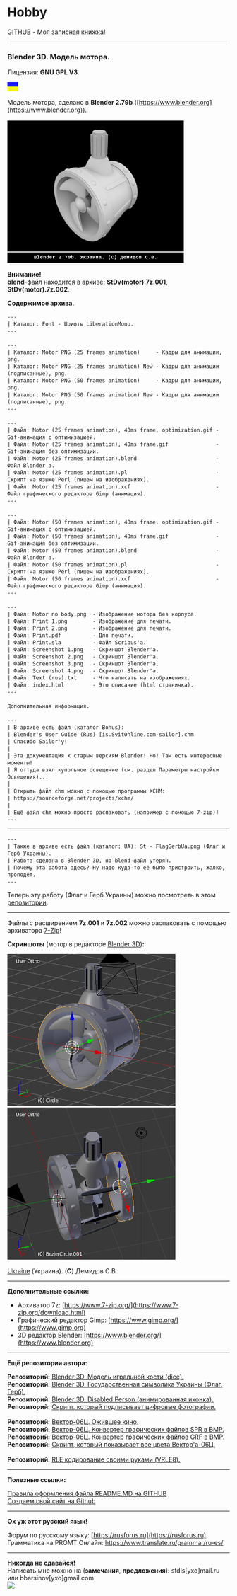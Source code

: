 # Hobby
[GITHUB](https://github.com) - Моя записная книжка!

<hr>

### Blender 3D. Модель мотора.

Лицензия: **GNU GPL V3**.

![](https://github.com/drilnet/blender3d-motor/blob/master/UA.png)

Модель мотора, сделано в **Blender 2.79b** ([https://www.blender.org](https://www.blender.org)).

![](https://github.com/drilnet/blender3d-motor/blob/master/Motor%20(preview).gif)

**Внимание!**
<br>
**blend**-файл находится в архиве: **StDv(motor).7z.001**, **StDv(motor).7z.002**.

**Содержимое архива.**

    ---
    | Каталог: Font - Шрифты LiberationMono.
    ---

    ---
    | Каталог: Motor PNG (25 frames animation)     - Кадры для анимации, png.
    | Каталог: Motor PNG (25 frames animation) New - Кадры для анимации (подписанные), png.
    | Каталог: Motor PNG (50 frames animation)     - Кадры для анимации, png.
    | Каталог: Motor PNG (50 frames animation) New - Кадры для анимации (подписанные), png.
    ---

    ---
    | Файл: Motor (25 frames animation), 40ms frame, optimization.gif - Gif-анимация с оптимизацией.
    | Файл: Motor (25 frames animation), 40ms frame.gif               - Gif-анимация без оптимизации.
    | Файл: Motor (25 frames animation).blend                         - Файл Blender'а.
    | Файл: Motor (25 frames animation).pl                            - Скрипт на языке Perl (пишем на изображениях).
    | Файл: Motor (25 frames animation).xcf                           - Файл графического редактора Gimp (анимация).
    ---

    ---
    | Файл: Motor (50 frames animation), 40ms frame, optimization.gif - Gif-анимация с оптимизацией.
    | Файл: Motor (50 frames animation), 40ms frame.gif               - Gif-анимация без оптимизации.
    | Файл: Motor (50 frames animation).blend                         - Файл Blender'а.
    | Файл: Motor (50 frames animation).pl                            - Скрипт на языке Perl (пишем на изображениях).
    | Файл: Motor (50 frames animation).xcf                           - Файл графического редактора Gimp (анимация).
    ---

    ---
    | Файл: Motor no body.png  - Изображение мотора без корпуса.
    | Файл: Print 1.png        - Изображение для печати.
    | Файл: Print 2.png        - Изображение для печати.
    | Файл: Print.pdf          - Для печати.
    | Файл: Print.sla          - Файл Scribus'а.
    | Файл: Screenshot 1.png   - Скриншот Blender'а.
    | Файл: Screenshot 2.png   - Скриншот Blender'а.
    | Файл: Screenshot 3.png   - Скриншот Blender'а.
    | Файл: Screenshot 4.png   - Скриншот Blender'а.
    | Файл: Text (rus).txt     - Что написать на изображениях.
    | Файл: index.html         - Это описание (html страничка).
    ---

    Дополнительная информация.

    ---
    | В архиве есть файл (каталог Bonus):
    | Blender's User Guide (Rus) [is.SvitOnline.com-sailor].chm
    | Спасибо Sailor'у! 
    |
    | Эта документация к старым версиям Blender! Но! Там есть интересные моменты!
    | Я оттуда взял купольное освещение (см. раздел Параметры настройки Освещения)... 
    |
    | Открыть файл chm можно с помощью программы XCHM:
    | https://sourceforge.net/projects/xchm/
    |
    | Ещё файл chm можно просто распаковать (например с помощью 7-zip)! 
    ---
 
 <hr>
 
    ---
    | Также в архиве есть файл (каталог: UA): St - FlagGerbUa.png (Флаг и Герб Украины). 
    | Работа сделана в Blender 3D, но blend-файл утерян. 
    | Почему эта работа здесь? Ну надо куда-то её было пристроить, жалко, проподёт. 
    ---

Теперь эту работу (Флаг и Герб Украины) можно посмотреть в этом [репозитории](https://github.com/drilnet/blender3d-ukrainian-symbols).

<hr>

Файлы с расширением **7z.001** и **7z.002** можно распаковать с помощью архиватора [7-Zip](https://www.7-zip.org/download.html)!

**Скриншоты** (мотор в редакторе [Blender 3D](https://www.blender.org))**:**

![](https://github.com/drilnet/blender3d-motor/blob/master/Screenshot%205.png)
![](https://github.com/drilnet/blender3d-motor/blob/master/Screenshot%204.png)

[Ukraine](https://en.wikipedia.org/wiki/Ukraine) (Украина). (**C**) Демидов С.В.

<hr>

**Дополнительные ссылки:**
* Архиватор 7z: [https://www.7-zip.org/](https://www.7-zip.org/download.html)
* Графический редактор Gimp: [https://www.gimp.org/](https://www.gimp.org)
* 3D редактор Blender: [https://www.blender.org/](https://www.blender.org)

<hr>

**Ещё репозитории автора:**

**Репозиторий:** [Blender 3D. Модель игральной кости (dice).](https://github.com/drilnet/blender3d-dice2)
<br>
**Репозиторий:** [Blender 3D. Государственная символика Украины (Флаг, Герб).](https://github.com/drilnet/blender3d-ukrainian-symbols)
<br>
**Репозиторий:** [Blender 3D. Disabled Person (анимированная иконка).](https://github.com/drilnet/blender3d-disabled-person)
<br>
**Репозиторий:** [Скрипт, который подписывает цифровые фотографии.](https://github.com/drilnet/programming-perl-signature-images)
<br>
<br>
**Репозиторий:** [Вектор-06Ц. Ожившее кино.](https://github.com/drilnet/vector-06c-kino)
<br>
**Репозиторий:** [Вектор-06Ц. Конвертер графических файлов SPR в BMP.](https://github.com/drilnet/vector-06c-spr2bmp)
<br>
**Репозиторий:** [Вектор-06Ц. Конвертер графических файлов GRF в BMP.](https://github.com/drilnet/vector-06c-grf2bmp)
<br>
**Репозиторий:** [Скрипт, который показывает все цвета Вектор'а-06Ц.](https://github.com/drilnet/vector-06c-color256)
<br>
<br>
**Репозиторий:** [RLE кодирование своими руками (VRLE8).](https://github.com/drilnet/rle)

<hr>

**Полезные ссылки:**

[Правила оформления файла README.MD на GITHUB](https://github.com/OlgaVlasova/markdown-doc/blob/master/README.md#SpecialSymbol)
<br>
[Создаем свой сайт на Github](https://www.youtube.com/watch?v=05nLdIVfSRU)

<hr>

**Ох уж этот русский язык!**

Форум по русскому языку: [https://rusforus.ru](https://rusforus.ru)
<br>
Грамматика на PROMT Онлайн: https://www.translate.ru/grammar/ru-es/

<hr>

**Никогда не сдавайся!**
<br>
Написать мне можно на (**замечания**, **предложения**): stdls[ухо]mail.ru или bbarsinov[ухо]gmail.com
<br>
![](https://github.com/drilnet/blender3d-disabled-person/blob/master/Preview%20GIF/Disabled%20Person%20(mini).gif)
